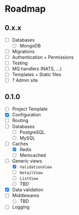 # Roadmap

## 0.x.x

- [ ] Databases
    - [ ] MongoDB
- [ ] Migrations
- [ ] Authentication + Permissions
- [ ] Testing
- [ ] MQ handlers (NATS, ...)
- [ ] Templates + Static files
- [ ] ? Admin site

## 0.1.0

- [ ] Project Template
- [x] Configuration
- [ ] Routing
- [ ] Databases
    - [ ] PostgreSQL
    - [ ] MySQL
- [ ] Caches
    - [x] Redis
    - [ ] Memcached
- [ ] Generic views
    - [x] `ValidationView`
    - [ ] `DetailView`
    - [ ] `ListView`
    - [ ] TBD
- [x] Data validation
- [ ] Middlewares
    - [ ] TBD
- [ ] Logging
